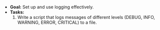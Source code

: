 - **Goal:** Set up and use logging effectively.
- **Tasks:**
  1. Write a script that logs messages of different levels (DEBUG, INFO, WARNING, ERROR, CRITICAL) to a file.